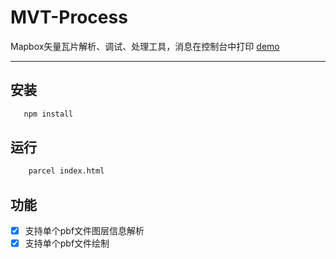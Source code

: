 # MVT-Process
Mapbox矢量瓦片解析、调试、处理工具，消息在控制台中打印 [demo](https://bingqixuan.github.io/magic/index.html#/tools/mvt)

-----------------------------------
## 安装
```bash
   npm install
```

## 运行
```bash
    parcel index.html
```

## 功能
- [x] 支持单个pbf文件图层信息解析
- [x] 支持单个pbf文件绘制